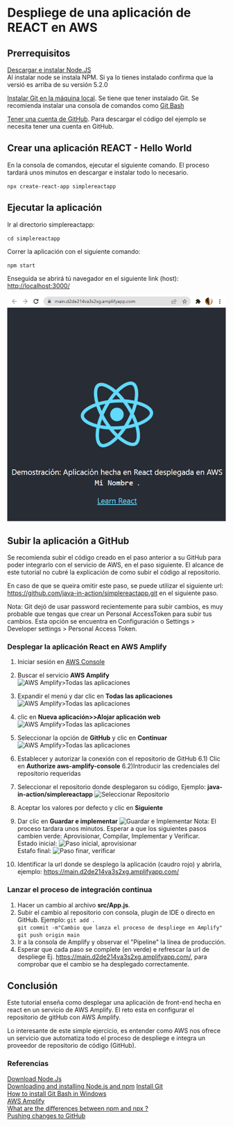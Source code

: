 # Despliege de una aplicación de REACT en AWS

## Prerrequisitos

[Descargar e instalar Node.JS](https://nodejs.org/en/download/)  
Al instalar node se instala NPM. Si ya lo tienes instalado confirma que la versió es arriba de su versión 5.2.0

[Instalar Git en la máquina local](https://github.com/git-guides/install-git). Se tiene que tener instalado Git. Se recomienda instalar una consola de comandos como [Git Bash](https://www.educative.io/edpresso/how-to-install-git-bash-in-windows)

[Tener una cuenta de GitHub](https://github.com/). Para descargar el código del ejemplo se necesita tener una cuenta en GitHub.


## Crear una aplicación REACT - Hello World

En la consola de comandos, ejecutar el siguiente comando. El proceso tardará unos minutos en descargar e instalar todo lo necesario.

`npx create-react-app simplereactapp`

## Ejecutar la aplicación 

Ir al directorio simplereactapp:

`cd simplereactapp`

Correr la aplicación con el siguiente comando:

`npm start`

Enseguida se abrirá tú navegador en el siguiente link (host):  
[http://localhost:3000/](http://localhost:3000/)

![Aplicación React Desplegada Correctamente](/img/reac_app_desplegada.png)

## Subir la aplicación a GitHub

Se recomienda subir el código creado en el paso anterior a su GitHub para poder integrarlo con el servicio de AWS, en el paso siguiente. El alcance de este tutorial no cubré la explicación de como subir el código al repositorio.

En caso de que se queira omitir este paso, se puede utilizar el siguiente url: 
https://github.com/java-in-action/simplereactapp.git en el siguiente paso.

Nota: Git dejó de usar password recientemente para subir cambios, es muy probable que tengas que crear un Personal AccessToken para subir tus cambios. Esta opción se encuentra en Configuración o Settings > Developer settings > Personal Access Token.


### Desplegar la aplicación React en AWS Amplify

1) Iniciar sesión en [AWS Console](https://aws.amazon.com/es/)  
2) Buscar el servicio **AWS Amplify**  
![AWS Amplify>Todas las aplicaciones](/img/aws_amplify.jpg)  
3) Expandir el menú y dar clic en **Todas las aplicaciones**  
![AWS Amplify>Todas las aplicaciones](/img/todas_las_aplicaciones.jpg)  
4) clic en **Nueva aplicación>>Alojar aplicación web**  
![AWS Amplify>Todas las aplicaciones](/img/alojar_aplicacion.jpg)
5) Seleccionar la opción de **GitHub** y clic en **Continuar**  
![AWS Amplify>Todas las aplicaciones](/img/opcion_git_hub.jpg)
6) Establecer y autorizar la conexión con el repositorio de GitHub
    6.1) Clic en **Authorize aws-amplify-console**
    6.2)Introducir las credenciales del repositorio requeridas
7) Seleccionar el repositorio donde desplegaron su código, Ejemplo: **java-in-action/simplereactapp** 
![Seleccionar Repositorio](/img/seleccionar_repo.jpg)
8) Aceptar los valores por defecto y clic en **Siguiente**
9) Dar clic en **Guardar e implementar**
![Guardar e Implementar](/img/guardar_implementar.jpg)
Nota: El proceso tardara unos minutos. Esperar a que los siguientes pasos cambien verde: Aprovisionar, Compilar, Implementar y Verificar.  
Estado inicial:
![Paso inicial, aprovisionar](/img/paso_aprovisionar.jpg)  
Estafo final:
![Paso finar, verificar](/img/paso_fina_verificar.jpg)

10) Identificar la url donde se desplego la aplicación (caudro rojo) y abrirla, ejemplo: https://main.d2de214va3s2xg.amplifyapp.com/

### Lanzar el proceso de integración continua
1) Hacer un cambio al archivo **src/App.js**.
2) Subir el cambio al repositorio con consola, plugin de IDE o directo en GitHub.
Ejemplo:
`git add .`  
`git commit -m"Cambio que lanza el proceso de despliege en Amplify"`  
`git push origin main`
3) Ir a la consola de Amplify y observar el "Pipeline" la línea de producción.
4) Esperar que cada paso se complete (en verde) e refrescar la url de despliege Ej. https://main.d2de214va3s2xg.amplifyapp.com/, para comprobar que el cambio se ha desplegado correctamente.


## Conclusión
Este tutorial enseña como desplegar una aplicación de front-end hecha en react en un servicio de AWS Amplify. El reto esta en configurar el repositorio de gitHub con AWS Amplify. 

Lo interesante de este simple ejercicio, es entender como AWS nos ofrece un servicio que automatiza todo el proceso de despliege e integra un proveedor de repositorio de código (GitHub). 

### Referencias

[Download Node.Js](https://nodejs.org/en/download/)  
[Downloading and installing Node.js and npm](https://docs.npmjs.com/downloading-and-installing-node-js-and-npm)
[Install Git](https://github.com/git-guides/install-git)  
[How to install Git Bash in Windows](https://www.educative.io/edpresso/how-to-install-git-bash-in-windows)  
[AWS Amplify](https://aws.amazon.com/es/amplify/)  
[What are the differences between npm and npx ?](https://www.geeksforgeeks.org/what-are-the-differences-between-npm-and-npx/#:~:text=NPX%3A%20The%20npx%20stands%20for,without%20even%20installing%20that%20package.)  
[Pushing changes to GitHub](https://docs.github.com/en/desktop/contributing-and-collaborating-using-github-desktop/making-changes-in-a-branch/pushing-changes-to-github)





